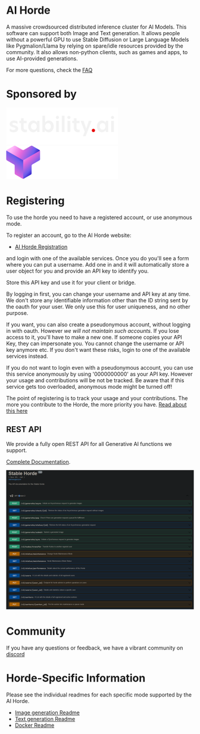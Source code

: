 # AI Horde

A massive crowdsourced distributed inference cluster for AI Models. This software can support both Image and Text generation.
It allows people without a powerful GPU to use Stable Diffusion or Large Language Models like Pygmalion/Llama by relying on spare/idle resources provided by the community.
It also allows non-python clients, such as games and apps, to use AI-provided generations.

For more questions, check the [FAQ](FAQ.md)

# Sponsored by

[![stability.ai](assets/stability.ai.png)](https://stability.ai) [![tensorplay.ai](assets/TensorPlay.ai.png)](https://tensorplay.ai)

# Registering

To use the horde you need to have a registered account, or use anonymous mode.

To register an account, go to the AI Horde website:
   * [AI Horde Registration](https://aihorde.net/register)

and login with one of the available services. Once you do you'll see a form where you can put a username. Add one in and it will automatically store a user object for you and provide an API key to identify you.

Store this API key and use it for your client or bridge.

By logging in first, you can change your username and API key at any time.
We don't store any identifiable information other than the ID string sent by the oauth for your user. We only use this for user uniqueness, and no other purpose.

If you want, you can also create a pseudonymous account, without logging in with oauth. However *we will not maintain such accounts*. If you lose access to it, you'll have to make a new one. If someone copies your API Key, they can impersonate you. You cannot change the username or API key anymore etc. If you don't want these risks, login to one of the available services instead.

If you do not want to login even with a pseudonymous account, you can use this service anonymously by using '0000000000' as your API key. However your usage and contributions will be not be tracked. Be aware that if this service gets too overloaded, anonymous mode might be turned off!

The point of registering is to track your usage and your contributions. The more you contribute to the Horde, the more priority you have. [Read about this here](https://dbzer0.com/blog/the-kudos-based-economy-for-the-koboldai-horde/)

## REST API

We provide a fully open REST API for all Generative AI functions we support.

[Complete Documentation](https://aihorde.net/api).

![](api_screenshot.png)

# Community

If you have any questions or feedback, we have a vibrant community on [discord](https://discord.gg/3DxrhksKzn)

# Horde-Specific Information


Please see the individual readmes for each specific mode supported by the AI Horde.

   * [Image generation Readme](README_StableHorde.md)
   * [Text generation Readme](README_KoboldAIHorde.md)
   * [Docker Readme](README_docker.md)
